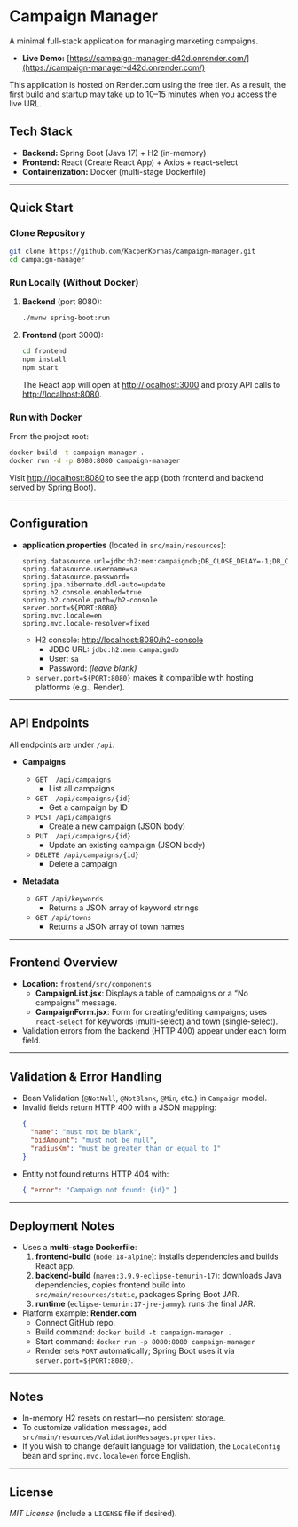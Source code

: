 # Campaign Manager

A minimal full-stack application for managing marketing campaigns.

- **Live Demo:** [https://campaign-manager-d42d.onrender.com/](https://campaign-manager-d42d.onrender.com/)

This application is hosted on Render.com using the free tier. As a result, the first build and startup may take up to 10–15 minutes when you access the live URL.

## Tech Stack

- **Backend:** Spring Boot (Java 17) + H2 (in-memory)
- **Frontend:** React (Create React App) + Axios + react-select
- **Containerization:** Docker (multi-stage Dockerfile)

---

## Quick Start

### Clone Repository
```bash
git clone https://github.com/KacperKornas/campaign-manager.git
cd campaign-manager
```

### Run Locally (Without Docker)

1. **Backend** (port 8080):
   ```bash
   ./mvnw spring-boot:run
   ```
2. **Frontend** (port 3000):
   ```bash
   cd frontend
   npm install
   npm start
   ```
   The React app will open at [http://localhost:3000](http://localhost:3000) and proxy API calls to [http://localhost:8080](http://localhost:8080).

### Run with Docker

From the project root:
```bash
docker build -t campaign-manager .
docker run -d -p 8080:8080 campaign-manager
```
Visit [http://localhost:8080](http://localhost:8080) to see the app (both frontend and backend served by Spring Boot).

---

## Configuration

- **application.properties** (located in `src/main/resources`):
  ```properties
  spring.datasource.url=jdbc:h2:mem:campaigndb;DB_CLOSE_DELAY=-1;DB_CLOSE_ON_EXIT=FALSE
  spring.datasource.username=sa
  spring.datasource.password=
  spring.jpa.hibernate.ddl-auto=update
  spring.h2.console.enabled=true
  spring.h2.console.path=/h2-console
  server.port=${PORT:8080}
  spring.mvc.locale=en
  spring.mvc.locale-resolver=fixed
  ```
  - H2 console: [http://localhost:8080/h2-console](http://localhost:8080/h2-console)  
    - JDBC URL: `jdbc:h2:mem:campaigndb`  
    - User: `sa`  
    - Password: *(leave blank)*  
  - `server.port=${PORT:8080}` makes it compatible with hosting platforms (e.g., Render).

---

## API Endpoints

All endpoints are under `/api`.

- **Campaigns**
  - `GET  /api/campaigns`  
    - List all campaigns
  - `GET  /api/campaigns/{id}`  
    - Get a campaign by ID
  - `POST /api/campaigns`  
    - Create a new campaign (JSON body)
  - `PUT  /api/campaigns/{id}`  
    - Update an existing campaign (JSON body)
  - `DELETE /api/campaigns/{id}`  
    - Delete a campaign

- **Metadata**
  - `GET /api/keywords`  
    - Returns a JSON array of keyword strings
  - `GET /api/towns`  
    - Returns a JSON array of town names

---

## Frontend Overview

- **Location:** `frontend/src/components`
  - **CampaignList.jsx**: Displays a table of campaigns or a “No campaigns” message.
  - **CampaignForm.jsx**: Form for creating/editing campaigns; uses `react-select` for keywords (multi-select) and town (single-select).
- Validation errors from the backend (HTTP 400) appear under each form field.

---

## Validation & Error Handling

- Bean Validation (`@NotNull`, `@NotBlank`, `@Min`, etc.) in `Campaign` model.
- Invalid fields return HTTP 400 with a JSON mapping:
  ```json
  {
    "name": "must not be blank",
    "bidAmount": "must not be null",
    "radiusKm": "must be greater than or equal to 1"
  }
  ```
- Entity not found returns HTTP 404 with:
  ```json
  { "error": "Campaign not found: {id}" }
  ```

---

## Deployment Notes

- Uses a **multi-stage Dockerfile**:
  1. **frontend-build** (`node:18-alpine`): installs dependencies and builds React app.
  2. **backend-build** (`maven:3.9.9-eclipse-temurin-17`): downloads Java dependencies, copies frontend build into `src/main/resources/static`, packages Spring Boot JAR.
  3. **runtime** (`eclipse-temurin:17-jre-jammy`): runs the final JAR.
- Platform example: **Render.com**
  - Connect GitHub repo.
  - Build command: `docker build -t campaign-manager .`
  - Start command: `docker run -p 8080:8080 campaign-manager`
  - Render sets `PORT` automatically; Spring Boot uses it via `server.port=${PORT:8080}`.

---

## Notes

- In-memory H2 resets on restart—no persistent storage.
- To customize validation messages, add `src/main/resources/ValidationMessages.properties`.
- If you wish to change default language for validation, the `LocaleConfig` bean and `spring.mvc.locale=en` force English.

---

## License

*MIT License* (include a `LICENSE` file if desired).
